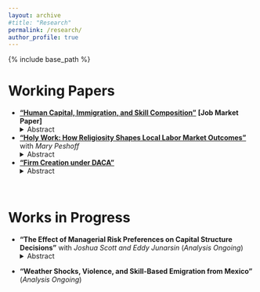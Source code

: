 ```yaml
---
layout: archive
#title: "Research"
permalink: /research/
author_profile: true
---
```


{% include base_path %}

Working Papers
======

<ul class="research-list">
  <li>
    <a href="/files/Murad_Zeynalli_JMP.pdf"><strong>“Human Capital, Immigration, and Skill Composition”</strong></a> <strong>[Job Market Paper]</strong>
    <details class="abstract">
      <summary>Abstract</summary>
      <div class="body">
        The spatial correlation between worker skills and industry skill-intensity is amongst the best documented features of US economic geography. However, the causal impact of human capital on the industrial skill composition of US regions remains largely unknown. This paper studies how ancestry-induced shifts in historical human capital affect the contemporary industrial skill composition of US counties. Leveraging quasi-random origin-by-destination immigration patterns from 1850 to 2010, I isolate exogenous variation in skill-specific local working-age population at the county level for 1970-2010. I find that an increase in medium- and high-skill worker shares raises employment and establishment shares in high-skill industries and reduces them in low-skill industries. The nontradable sector captures the major portion of the positive impacts, while the tradable sector absorbs the main fraction of the negative effects. The empirical findings are consistent with a CES model, in which representative firms with differentiated products employ labor of a certain skill type more intensively.
      </div>
    </details>
  </li>

  <li>
    <a href="/files/ZP_Religiosity_Labor.pdf"><strong>“Holy Work: How Religiosity Shapes Local Labor Market Outcomes”</strong></a> with <em>Mary Peshoff</em>
    <details class="abstract">
      <summary>Abstract</summary>
      <div class="body">
        We utilize a novel identification strategy to quantify the impacts of religiosity on US local labor markets. Exploiting the quasi-random variation in historical immigration from 1850 to 2010 and origin-specific religiosity, we isolate exogenous variation in the religious composition of US commuting zones for 1940-2010. We find that, relative to the religiously Unaffiliated share, an exogenous increase in Protestant, Orthodox Christian, and “Other” religious shares decreases employment and marriage shares, whereas Jewish share increases employment and college education shares along with mean income in commuting zones. The share of married women in the workforce falls with all religious shares except Jewish share. Our findings reveal substantial heterogeneity by gender. We demonstrate both the causal effect of religiosity and the heterogeneous impacts of different faiths.
      </div>
    </details>
  </li>

  <li>
    <a href="/files/Murad_Zeynalli_DACA.pdf"><strong>“Firm Creation under DACA”</strong></a>
    <details class="abstract">
      <summary>Abstract</summary>
      <div class="body">
        Undocumented immigration remains a central issue within US immigration policy debates, yet little is known about how legalization programs affect firm dynamics and labor market composition. In this paper, I study the impact of a particular legalization reform, Deferred Action for Childhood Arrivals (DACA), enacted in 2012, on establishment and employment outcomes. I exploit variation in pre-treatment exposure to the policy in sectors and commuting zones, using a triple-difference estimator. I find that DACA increases establishment entry by 2.4 percent in more exposed sectors and temporarily reduces exit rates, suggesting market expansion and entrepreneurship amongst formerly undocumented workers. The share of native workers rises by 2.1 percentage points, whereas that of ineligible undocumented workers declines by a similar magnitude, demonstrating labor substitution. Heterogeneity estimates across sectoral skill types reveal that these effects are concentrated in low- and medium-skill sectors. These results have important policy implications such that immigrant regularization can enhance firm dynamism and facilitate labor reallocation, without displacing native workers.
      </div>
    </details>
  </li>
</ul>

<br>

Works in Progress
======

<ul class="research-list">
  <li>
    <strong>“The Effect of Managerial Risk Preferences on Capital Structure Decisions”</strong> with <em>Joshua Scott and Eddy Junarsin</em> (<em>Analysis Ongoing</em>)
    <details class="abstract">
      <summary>Abstract</summary>
      <div class="body">
        This study examines how managerial risk preferences moderate the influence of peer firms on capital structure decisions. Using proprietary Compustat ExecuComp data from WRDS, we analyze whether peer effects are amplified or diminished depending on whether a CEO is risk seeking or risk averse. Our findings will show how firm financing outcomes reflect both external pressures from peer firms and the internal dispositions of decision-makers.
      </div>
    </details>
  </li>
</ul>

<ul class="research-list">
  <li>
    <strong>“Weather Shocks, Violence, and Skill-Based Emigration from Mexico”</strong> (<em>Analysis Ongoing</em>)
  </li>
</ul>


<!-- * **"Prayers and Practices: The Impact of Religiosity on Mortality and Sexual Health Outcomes"** with *Mary Peshoff* -->
